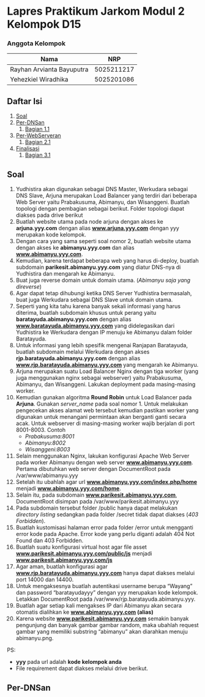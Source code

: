 # **Lapres Praktikum Jarkom Modul 2 Kelompok D15**

### **Anggota Kelompok**

| **Nama**                  | **NRP**    |
| ------------------------- | ---------- |
| Rayhan Arvianta Bayuputra | 5025211217 |
| Yehezkiel Wiradhika       | 5025201086 |

## Daftar Isi

1. [Soal](#Soal)
2. [Per-DNSan](#Per-DNSan)
   1. [Bagian 1.1](#part-1.1)
3. [Per-WebServeran](#Per-WebServeran)
   1. [Bagian 2.1](#part-2.1)
4. [Finalisasi](#Finalisasi)
   1. [Bagian 3.1](#part-3.1)

## Soal

1. Yudhistira akan digunakan sebagai DNS Master, Werkudara sebagai DNS Slave, Arjuna merupakan Load Balancer yang terdiri dari beberapa Web Server yaitu Prabakusuma, Abimanyu, dan Wisanggeni. Buatlah topologi dengan pembagian sebagai berikut. Folder topologi dapat diakses pada drive berikut 
2. Buatlah website utama pada node arjuna dengan akses ke **arjuna.yyy.com** dengan alias **www.arjuna.yyy.com** dengan yyy merupakan kode kelompok.
3. Dengan cara yang sama seperti soal nomor 2, buatlah website utama dengan akses ke **abimanyu.yyy.com** dan alias **www.abimanyu.yyy.com**.
4. Kemudian, karena terdapat beberapa web yang harus di-deploy, buatlah subdomain **parikesit.abimanyu.yyy.com** yang diatur DNS-nya di Yudhistira dan mengarah ke Abimanyu.
5. Buat juga reverse domain untuk domain utama. (*Abimanyu saja yang direverse*)
6. Agar dapat tetap dihubungi ketika DNS Server Yudhistira bermasalah, buat juga Werkudara sebagai DNS Slave untuk domain utama.
7. Seperti yang kita tahu karena banyak sekali informasi yang harus diterima, buatlah subdomain khusus untuk perang yaitu **baratayuda.abimanyu.yyy.com** dengan alias **www.baratayuda.abimanyu.yyy.com** yang didelegasikan dari Yudhistira ke Werkudara dengan IP menuju ke Abimanyu dalam folder Baratayuda.
8. Untuk informasi yang lebih spesifik mengenai Ranjapan Baratayuda, buatlah subdomain melalui Werkudara dengan akses **rjp.baratayuda.abimanyu.yyy.com** dengan alias **www.rjp.baratayuda.abimanyu.yyy.com** yang mengarah ke Abimanyu.
9. Arjuna merupakan suatu Load Balancer Nginx dengan tiga worker (yang juga menggunakan nginx sebagai webserver) yaitu Prabakusuma, Abimanyu, dan Wisanggeni. Lakukan deployment pada masing-masing worker.
10. Kemudian gunakan algoritma **Round Robin** untuk Load Balancer pada **Arjuna**. Gunakan *server_name* pada soal nomor 1. Untuk melakukan pengecekan akses alamat web tersebut kemudian pastikan worker yang digunakan untuk menangani permintaan akan berganti ganti secara acak. Untuk webserver di masing-masing worker wajib berjalan di port 8001-8003. Contoh
    - *Prabakusuma:8001*
    - *Abimanyu:8002*
    - *Wisanggeni:8003*
11. Selain menggunakan Nginx, lakukan konfigurasi Apache Web Server pada worker Abimanyu dengan web server **www.abimanyu.yyy.com**. Pertama dibutuhkan web server dengan DocumentRoot pada /var/www/abimanyu.yyy
12. Setelah itu ubahlah agar url **www.abimanyu.yyy.com/index.php/home** menjadi **www.abimanyu.yyy.com/home**.
13. Selain itu, pada subdomain **www.parikesit.abimanyu.yyy.com**, DocumentRoot disimpan pada /var/www/parikesit.abimanyu.yyy
14. Pada subdomain tersebut folder /public hanya dapat melakukan *directory listing* sedangkan pada folder /secret tidak dapat diakses (*403 Forbidden*).
15. Buatlah kustomisasi halaman error pada folder /error untuk mengganti error kode pada Apache. Error kode yang perlu diganti adalah 404 Not Found dan 403 Forbidden.
16. Buatlah suatu konfigurasi virtual host agar file asset **www.parikesit.abimanyu.yyy.com/public/js** menjadi **www.parikesit.abimanyu.yyy.com/js** 
17. Agar aman, buatlah konfigurasi agar **www.rjp.baratayuda.abimanyu.yyy.com** hanya dapat diakses melalui port 14000 dan 14400.
18. Untuk mengaksesnya buatlah autentikasi username berupa “Wayang” dan password “baratayudayyy” dengan yyy merupakan kode kelompok. Letakkan DocumentRoot pada /var/www/rjp.baratayuda.abimanyu.yyy.
19. Buatlah agar setiap kali mengakses IP dari Abimanyu akan secara otomatis dialihkan ke **www.abimanyu.yyy.com (alias)**
20. Karena website **www.parikesit.abimanyu.yyy.com** semakin banyak pengunjung dan banyak gambar gambar random, maka ubahlah request gambar yang memiliki substring “abimanyu” akan diarahkan menuju abimanyu.png.

PS:
- **yyy** pada url adalah **kode kelompok anda**
- File requirement dapat diakses melalui drive berikut.

## Per-DNSan

